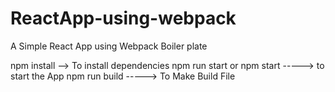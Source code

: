 # ReactApp-using-webpack
A Simple React App using Webpack Boiler plate

npm install   --> To install dependencies
npm run start or npm start   -----> to start the App
npm run build  -----> To Make Build File
 
